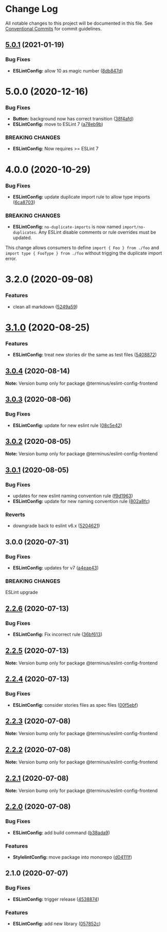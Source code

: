 # Change Log

All notable changes to this project will be documented in this file.
See [Conventional Commits](https://conventionalcommits.org) for commit guidelines.

## [5.0.1](https://github.com/GetTerminus/terminus-oss/compare/@terminus/eslint-config-frontend@5.0.0...@terminus/eslint-config-frontend@5.0.1) (2021-01-19)


### Bug Fixes

* **ESLintConfig:** allow 10 as magic number ([8db847d](https://github.com/GetTerminus/terminus-oss/commit/8db847d5bc177ceddede31ccebbe46de3ef76e97))





# 5.0.0 (2020-12-16)


### Bug Fixes

* **Button:** background now has correct transition ([38f4afd](https://github.com/GetTerminus/terminus-oss/commit/38f4afd779813eab15ceea23b760ff5e6940c7bc))
* **ESLintConfig:** move to ESLint 7 ([a78eb9b](https://github.com/GetTerminus/terminus-oss/commit/a78eb9b910eaeba655271d88e9de2e2e525694e1))


### BREAKING CHANGES

* **ESLintConfig:** Now requires >= ESLint 7





# 4.0.0 (2020-10-29)


### Bug Fixes

* **ESLintConfig:** update duplicate import rule to allow type imports ([6ca8703](https://github.com/GetTerminus/terminus-oss/commit/6ca87035c9fb33b46a14a6b9bf1c2f61b8c35381))


### BREAKING CHANGES

* **ESLintConfig:** `no-duplicate-imports` is now named `import/no-duplicates`. Any ESLint disable comments or rule overrides must be updated.

This change allows consumers to define `import { Foo } from ./foo` and `import type { FooType } from ./foo` without trigging the duplicate import error.





# 3.2.0 (2020-09-08)


### Features

* clean all markdown ([5249a59](https://github.com/GetTerminus/terminus-oss/commit/5249a59486be63b6d9a0be7a801defb9b6adcedc))





# [3.1.0](https://github.com/GetTerminus/terminus-oss/compare/@terminus/eslint-config-frontend@3.0.4...@terminus/eslint-config-frontend@3.1.0) (2020-08-25)

### Features

* **ESLintConfig:** treat new stories dir the same as test files ([5408872](https://github.com/GetTerminus/terminus-oss/commit/54088724fc1d3f8dcbd2724c403a12e7c79c7b35))

## [3.0.4](https://github.com/GetTerminus/terminus-oss/compare/@terminus/eslint-config-frontend@3.0.3...@terminus/eslint-config-frontend@3.0.4) (2020-08-14)

**Note:** Version bump only for package @terminus/eslint-config-frontend

## [3.0.3](https://github.com/GetTerminus/terminus-oss/compare/@terminus/eslint-config-frontend@3.0.2...@terminus/eslint-config-frontend@3.0.3) (2020-08-06)

### Bug Fixes

* **ESLintConfig:** update for new eslint rule ([08c5e42](https://github.com/GetTerminus/terminus-oss/commit/08c5e42aff3882de4e83245a704cb89b20e7f83d))

## [3.0.2](https://github.com/GetTerminus/terminus-oss/compare/@terminus/eslint-config-frontend@3.0.1...@terminus/eslint-config-frontend@3.0.2) (2020-08-05)

**Note:** Version bump only for package @terminus/eslint-config-frontend

## [3.0.1](https://github.com/GetTerminus/terminus-oss/compare/@terminus/eslint-config-frontend@3.0.0...@terminus/eslint-config-frontend@3.0.1) (2020-08-05)

### Bug Fixes

* updates for new eslint naming convention rule ([f9d1963](https://github.com/GetTerminus/terminus-oss/commit/f9d1963184a2e483274b629e6bb6504e21baa743))
* **ESLintConfig:** update for new naming convention rule ([802a8fc](https://github.com/GetTerminus/terminus-oss/commit/802a8fcfdf44bcf54c98c1ede7cfaf335d86cebf))

### Reverts

* downgrade back to eslint v6.x ([5204621](https://github.com/GetTerminus/terminus-oss/commit/5204621a0c0aef6d7892222f190f07a620497d73))

## 3.0.0 (2020-07-31)

### Bug Fixes

* **ESLintConfig:** updates for v7 ([a4eae43](https://github.com/GetTerminus/terminus-oss/commit/a4eae434b4f0fbcdfddd95e495ea81fc0b43d1ff))

### BREAKING CHANGES

ESLint upgrade

## [2.2.6](https://github.com/GetTerminus/terminus-oss/compare/@terminus/eslint-config-frontend@2.2.5...@terminus/eslint-config-frontend@2.2.6) (2020-07-13)

### Bug Fixes

* **ESLintConfig:** Fix incorrect rule ([36bf613](https://github.com/GetTerminus/terminus-oss/commit/36bf613dd663af913d538ca07008b6d825b46e89))

## [2.2.5](https://github.com/GetTerminus/terminus-oss/compare/@terminus/eslint-config-frontend@2.2.4...@terminus/eslint-config-frontend@2.2.5) (2020-07-13)

**Note:** Version bump only for package @terminus/eslint-config-frontend

## [2.2.4](https://github.com/GetTerminus/terminus-oss/compare/@terminus/eslint-config-frontend@2.2.3...@terminus/eslint-config-frontend@2.2.4) (2020-07-13)

### Bug Fixes

* **ESLintConfig:** consider stories files as spec files ([00f5ebf](https://github.com/GetTerminus/terminus-oss/commit/00f5ebf560885c390595d76f7eaeabd8c254f463))

## [2.2.3](https://github.com/GetTerminus/terminus-oss/compare/@terminus/eslint-config-frontend@2.2.2...@terminus/eslint-config-frontend@2.2.3) (2020-07-08)

**Note:** Version bump only for package @terminus/eslint-config-frontend

## [2.2.2](https://github.com/GetTerminus/terminus-oss/compare/@terminus/eslint-config-frontend@2.2.1...@terminus/eslint-config-frontend@2.2.2) (2020-07-08)

**Note:** Version bump only for package @terminus/eslint-config-frontend

## [2.2.1](https://github.com/GetTerminus/terminus-oss/compare/@terminus/eslint-config-frontend@2.2.0...@terminus/eslint-config-frontend@2.2.1) (2020-07-08)

**Note:** Version bump only for package @terminus/eslint-config-frontend

## [2.2.0](https://github.com/GetTerminus/terminus-oss/compare/@terminus/eslint-config-frontend@2.1.0...@terminus/eslint-config-frontend@2.2.0) (2020-07-08)

### Bug Fixes

* **ESLintConfig:** add build command ([b38ada9](https://github.com/GetTerminus/terminus-oss/commit/b38ada91d034ebe18b96f46b603b13b0ccbca5c0))

### Features

* **StylelintConfig:** move package into monorepo ([d04111f](https://github.com/GetTerminus/terminus-oss/commit/d04111fe906a8ed91cf17a659ac0bcb24ee4910f))

## 2.1.0 (2020-07-07)

### Bug Fixes

* **ESLintConfig:** trigger release ([4538874](https://github.com/GetTerminus/terminus-oss/commit/4538874ece4228ff44372f0ea9eda4abc664739f))

### Features

* **ESLintConfig:** add new library ([057852c](https://github.com/GetTerminus/terminus-oss/commit/057852c954ea5820db4abf7010cf5a79c61547f0))
